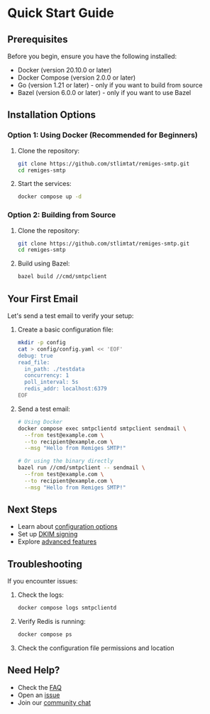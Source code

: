 # Quick Start Guide

## Prerequisites
Before you begin, ensure you have the following installed:
- Docker (version 20.10.0 or later)
- Docker Compose (version 2.0.0 or later)
- Go (version 1.21 or later) - only if you want to build from source
- Bazel (version 6.0.0 or later) - only if you want to use Bazel

## Installation Options

### Option 1: Using Docker (Recommended for Beginners)
1. Clone the repository:
   ```bash
   git clone https://github.com/stlimtat/remiges-smtp.git
   cd remiges-smtp
   ```

2. Start the services:
   ```bash
   docker compose up -d
   ```

### Option 2: Building from Source
1. Clone the repository:
   ```bash
   git clone https://github.com/stlimtat/remiges-smtp.git
   cd remiges-smtp
   ```

2. Build using Bazel:
   ```bash
   bazel build //cmd/smtpclient
   ```

## Your First Email

Let's send a test email to verify your setup:

1. Create a basic configuration file:
   ```bash
   mkdir -p config
   cat > config/config.yaml << 'EOF'
   debug: true
   read_file:
     in_path: ./testdata
     concurrency: 1
     poll_interval: 5s
     redis_addr: localhost:6379
   EOF
   ```

2. Send a test email:
   ```bash
   # Using Docker
   docker compose exec smtpclientd smtpclient sendmail \
     --from test@example.com \
     --to recipient@example.com \
     --msg "Hello from Remiges SMTP!"

   # Or using the binary directly
   bazel run //cmd/smtpclient -- sendmail \
     --from test@example.com \
     --to recipient@example.com \
     --msg "Hello from Remiges SMTP!"
   ```

## Next Steps
- Learn about [configuration options](./USAGE.md#configuration)
- Set up [DKIM signing](./USAGE.md#dkim-setup)
- Explore [advanced features](./TUTORIAL.md)

## Troubleshooting
If you encounter issues:
1. Check the logs:
   ```bash
   docker compose logs smtpclientd
   ```
2. Verify Redis is running:
   ```bash
   docker compose ps
   ```
3. Check the configuration file permissions and location

## Need Help?
- Check the [FAQ](./FAQ.md)
- Open an [issue](https://github.com/stlimtat/remiges-smtp/issues)
- Join our [community chat](https://github.com/stlimtat/remiges-smtp/discussions)